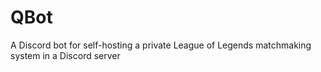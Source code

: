 # QBot
A Discord bot for self-hosting a private League of Legends matchmaking system in a Discord server
